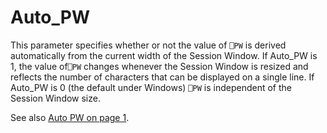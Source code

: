 # Auto_PW

This parameter specifies whether or not the value of `⎕PW` is derived automatically from the current width of the Session Window. If Auto_PW is 1, the value of`⎕PW` changes whenever the Session Window is resized and reflects the number of characters that can be displayed on a single line. If Auto_PW is 0 (the default under Windows) `⎕PW` is independent of the Session Window size.

See also [Auto PW on page 1](../../The%20APL%20Environment/Configuration%20Dialog%20Session%20Tab.htm#AutoPW).
